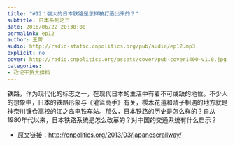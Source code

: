 ```yaml
---
title: "#12：强大的日本铁路是怎样被打造出来的？"
subtitle: 日本系列之二
date: 2016/06/22 20:30:00
permalink: ep12
author: 王菁
audio: http://radio-static.cnpolitics.org/pub/audio/ep12.mp3
explicit: no
cover: http://radio.cnpolitics.org/assets/cover/pub-cover1400-v1.0.jpg
categories:
- 政记干货大排档
---
```


铁路，作为现代化的标志之一，在现代日本的生活中有着不可或缺的地位。不少人的想象中，日本的铁路形象与《灌篮高手》有关，樱木花道和晴子相遇的地方就是神奈川镰仓高校的江之岛电铁车站。那么，日本铁路的历史是怎么样的？自从1980年代以来，日本铁路系统是怎么改革的？对中国的交通系统有什么启示？ 

- 原文链接：<http://cnpolitics.org/2013/03/japaneserailway/>